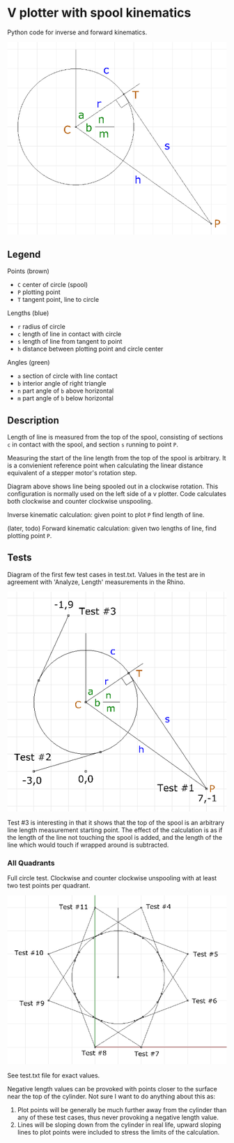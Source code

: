 # V plotter with spool kinematics

Python code for inverse and forward kinematics.

![calculationdiagram](spool.PNG "Calculation Diagram")

## Legend

Points (brown)
- `C` center of circle (spool)
- `P` plotting point
- `T` tangent point, line to circle

Lengths (blue)
- `r` radius of circle
- `c` length of line in contact with circle
- `s` length of line from tangent to point
- `h` distance between plotting point and circle center

Angles (green)
- `a` section of circle with line contact
- `b` interior angle of right triangle
- `n` part angle of `b` above horizontal
- `m` part angle of `b` below horizontal

## Description

Length of line is measured from the top of the spool, consisting
of sections `c` in contact with the spool, and section `s` running
to point `P`.

Measuring the start of the line length from the top of the spool
is arbitrary. It is a convienient reference point when calculating
the linear distance equivalent of a stepper motor's rotation step.

Diagram above shows line being spooled out in a
clockwise rotation. This configuration is normally used on the left
side of a v plotter. Code calculates both clockwise and counter clockwise
unspooling. 

Inverse kinematic calculation: given point to plot `P` find length
of line.

(later, todo) Forward kinematic calculation: given two lengths of line, find
plotting point `P`.

## Tests

Diagram of the first few test cases in test.txt. Values in the test are in
agreement with 'Analyze, Length' measurements in the Rhino.

![testsdiagram](tests.PNG "Tests Diagram")

Test #3 is interesting in that it shows that the top of the spool is an
arbitrary line length measurement starting point.
The effect of the calculation is as if the length of the line
not touching the spool is added, and the length of the line which
would touch if wrapped around is subtracted.

### All Quadrants

Full circle test. Clockwise and counter clockwise unspooling with
at least two test points per quadrant.

![testsdiagram2](allquadrantstest.PNG "Another Test Diagram")

See test.txt file for exact values.

Negative length values can be provoked with points closer
to the surface near the top of the cylinder. Not sure I want
to do anything about this as:
1. Plot points will be generally be much further away from the 
cylinder than any of these test cases, thus never provoking a 
negative length value.
2. Lines will be sloping down from the cylinder in real life, upward
sloping lines to plot points were included to stress the limits of the 
calculation.

